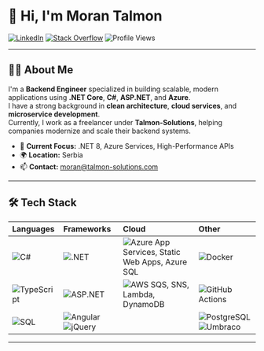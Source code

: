 # 👋 Hi, I'm Moran Talmon

[![LinkedIn](https://img.shields.io/badge/LinkedIn-blue?style=flat-square&logo=linkedin&link=https://www.linkedin.com/in/moranmono)](https://www.linkedin.com/in/moranmono)
[![Stack Overflow](https://img.shields.io/badge/StackOverflow-FE7A16?style=flat-square&logo=stack-overflow&link=https://stackoverflow.com/users/610243)](https://stackoverflow.com/users/610243)
![Profile Views](https://komarev.com/ghpvc/?username=moranmono&color=blueviolet)

---

## 🧑‍💻 About Me

I'm a **Backend Engineer** specialized in building scalable, modern applications using **.NET Core**, **C#**, **ASP.NET**, and **Azure**.  
I have a strong background in **clean architecture**, **cloud services**, and **microservice development**.  
Currently, I work as a freelancer under **Talmon-Solutions**, helping companies modernize and scale their backend systems.

- 🔭 **Current Focus:** .NET 8, Azure Services, High-Performance APIs
- 🌍 **Location:** Serbia
- 📫 **Contact:** moran@talmon-solutions.com

---

## 🛠️ Tech Stack

| Languages        | Frameworks            | Cloud                             | Other                         |
| :--------------- | :-------------------- | :------------------------------- | :---------------------------- |
| ![C#](https://img.shields.io/badge/C%23-239120?style=flat-square&logo=c-sharp&logoColor=white) | ![.NET](https://img.shields.io/badge/.NET-512BD4?style=flat-square&logo=dotnet&logoColor=white) | ![Azure](https://img.shields.io/badge/Azure-0078D4?style=flat-square&logo=microsoftazure&logoColor=white) App Services, Static Web Apps, Azure SQL | ![Docker](https://img.shields.io/badge/Docker-2496ED?style=flat-square&logo=docker&logoColor=white) |
| ![TypeScript](https://img.shields.io/badge/TypeScript-3178C6?style=flat-square&logo=typescript&logoColor=white) | ![ASP.NET](https://img.shields.io/badge/ASP.NET-512BD4?style=flat-square&logo=dotnet&logoColor=white) | ![AWS](https://img.shields.io/badge/AWS-FF9900?style=flat-square&logo=amazonaws&logoColor=white) SQS, SNS, Lambda, DynamoDB | ![GitHub Actions](https://img.shields.io/badge/GitHub%20Actions-2088FF?style=flat-square&logo=githubactions&logoColor=white) |
| ![SQL](https://img.shields.io/badge/SQL-CC2927?style=flat-square&logo=databricks&logoColor=white) | ![Angular](https://img.shields.io/badge/Angular-DD0031?style=flat-square&logo=angular&logoColor=white) ![jQuery](https://img.shields.io/badge/jQuery-0769AD?style=flat-square&logo=jquery&logoColor=white) |  | ![PostgreSQL](https://img.shields.io/badge/PostgreSQL-4169E1?style=flat-square&logo=postgresql&logoColor=white) ![Umbraco](https://img.shields.io/badge/Umbraco-3544B1?style=flat-square&logo=umbraco&logoColor=white) |

---
